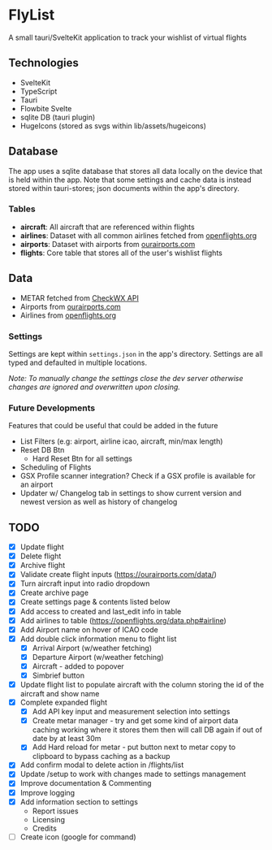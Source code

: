 # FlyList

A small tauri/SvelteKit application to track your wishlist of virtual flights

## Technologies

- SvelteKit
- TypeScript
- Tauri
- Flowbite Svelte
- sqlite DB (tauri plugin)
- HugeIcons (stored as svgs within lib/assets/hugeicons)

## Database

The app uses a sqlite database that stores all data locally on the device that is held within the app. Note that some settings and cache data is instead stored within tauri-stores; json documents within the app's directory.

### Tables

- **aircraft**: All aircraft that are referenced within flights
- **airlines**: Dataset with all common airlines fetched from [openflights.org](https://openflights.org/data.php#airline)
- **airports**: Dataset with airports from [ourairports.com](https://ourairports.com/data/)
- **flights**: Core table that stores all of the user's wishlist flights

## Data

- METAR fetched from [CheckWX API](https://www.checkwxapi.com/)
- Airports from [ourairports.com](https://ourairports.com/data/)
- Airlines from [openflights.org](https://openflights.org/data.php#airline)

### Settings

Settings are kept within `settings.json` in the app's directory. Settings are all typed and defaulted in multiple locations.

_Note: To manually change the settings close the dev server otherwise changes are ignored and overwritten upon closing._

### Future Developments

Features that could be useful that could be added in the future

- List Filters (e.g: airport, airline icao, aircraft, min/max length)
- Reset DB Btn
  - Hard Reset Btn for all settings
- Scheduling of Flights
- GSX Profile scanner integration? Check if a GSX profile is available for an airport
- Updater w/ Changelog tab in settings to show current version and newest version as well as history of changelog

## TODO

- [X] Update flight
- [X] Delete flight
- [X] Archive flight
- [X] Validate create flight inputs (<https://ourairports.com/data/>)
- [X] Turn aircraft input into radio dropdown
- [X] Create archive page
- [X] Create settings page & contents listed below
- [X] Add access to created and last_edit info in table
- [X] Add airlines to table (<https://openflights.org/data.php#airline>)
- [X] Add Airport name on hover of ICAO code
- [X] Add double click information menu to flight list
  - [X] Arrival Airport (w/weather fetching)
  - [X] Departure Airport (w/weather fetching)
  - [X] Aircraft - added to popover
  - [X] Simbrief button
- [X] Update flight list to populate aircraft with the column storing the id of the aircraft and show name
- [X] Complete expanded flight
  - [X] Add API key input and measurement selection into settings
  - [X] Create metar manager - try and get some kind of airport data caching working where it stores them then will call DB again if out of date by at least 30m
  - [X] Add Hard reload for metar - put button next to metar copy to clipboard to bypass caching as a backup
- [X] Add confirm modal to delete action in /flights/list
- [X] Update /setup to work with changes made to settings management
- [X] Improve documentation & Commenting
- [X] Improve logging
- [X] Add information section to settings
  - Report issues
  - Licensing
  - Credits
- [ ] Create icon (google for command)

